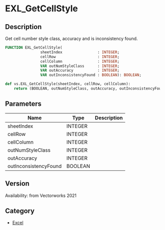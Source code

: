 # EXL_GetCellStyle

## Description
Get cell number style class, accuracy and is inconsistency found.

```pascal
FUNCTION EXL_GetCellStyle(
				sheetIndex                : INTEGER;
				cellRow                   : INTEGER;
				cellColumn                : INTEGER;
				VAR outNumStyleClass      : INTEGER;
				VAR outAccuracy           : INTEGER;
				VAR outInconsistencyFound : BOOLEAN): BOOLEAN;
```

```python
def vs.EXL_GetCellStyle(sheetIndex, cellRow, cellColumn):
    return (BOOLEAN, outNumStyleClass, outAccuracy, outInconsistencyFound)
```

## Parameters
|Name|Type|Description|
|---|---|---|
|sheetIndex|INTEGER|   |
|cellRow|INTEGER|   |
|cellColumn|INTEGER|   |
|outNumStyleClass|INTEGER|   |
|outAccuracy|INTEGER|   |
|outInconsistencyFound|BOOLEAN|   |

## Version
Availability: from Vectorworks 2021

## Category
* [Excel](../Categories/Excel.md)
